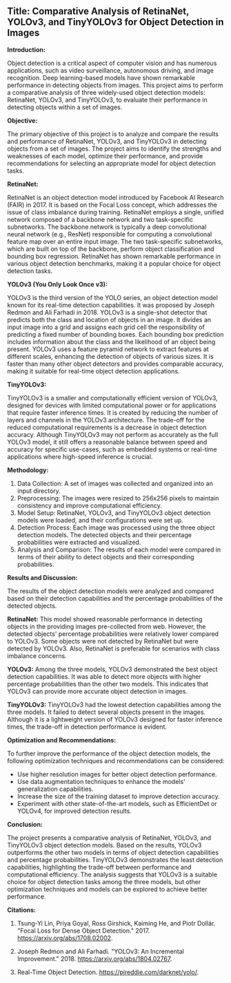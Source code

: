 ## Title: Comparative Analysis of RetinaNet, YOLOv3, and TinyYOLOv3 for Object Detection in Images

**Introduction:**

Object detection is a critical aspect of computer vision and has numerous applications, such as video surveillance, autonomous driving, and image recognition. Deep learning-based models have shown remarkable performance in detecting objects from images. This project aims to perform a comparative analysis of three widely-used object detection models: RetinaNet, YOLOv3, and TinyYOLOv3, to evaluate their performance in detecting objects within a set of images.

**Objective:**

The primary objective of this project is to analyze and compare the results and performance of RetinaNet, YOLOv3, and TinyYOLOv3 in detecting objects from a set of images. The project aims to identify the strengths and weaknesses of each model, optimize their performance, and provide recommendations for selecting an appropriate model for object detection tasks.

**RetinaNet:**

RetinaNet is an object detection model introduced by Facebook AI Research (FAIR) in 2017. It is based on the Focal Loss concept, which addresses the issue of class imbalance during training. RetinaNet employs a single, unified network composed of a backbone network and two task-specific subnetworks. The backbone network is typically a deep convolutional neural network (e.g., ResNet) responsible for computing a convolutional feature map over an entire input image. The two task-specific subnetworks, which are built on top of the backbone, perform object classification and bounding box regression. RetinaNet has shown remarkable performance in various object detection benchmarks, making it a popular choice for object detection tasks.

**YOLOv3 (You Only Look Once v3):**

YOLOv3 is the third version of the YOLO series, an object detection model known for its real-time detection capabilities. It was proposed by Joseph Redmon and Ali Farhadi in 2018. YOLOv3 is a single-shot detector that predicts both the class and location of objects in an image. It divides an input image into a grid and assigns each grid cell the responsibility of predicting a fixed number of bounding boxes. Each bounding box prediction includes information about the class and the likelihood of an object being present. YOLOv3 uses a feature pyramid network to extract features at different scales, enhancing the detection of objects of various sizes. It is faster than many other object detectors and provides comparable accuracy, making it suitable for real-time object detection applications.

**TinyYOLOv3:**

TinyYOLOv3 is a smaller and computationally efficient version of YOLOv3, designed for devices with limited computational power or for applications that require faster inference times. It is created by reducing the number of layers and channels in the YOLOv3 architecture. The trade-off for the reduced computational requirements is a decrease in object detection accuracy. Although TinyYOLOv3 may not perform as accurately as the full YOLOv3 model, it still offers a reasonable balance between speed and accuracy for specific use-cases, such as embedded systems or real-time applications where high-speed inference is crucial.

**Methodology:**

1. Data Collection: A set of images was collected and organized into an input directory.
2. Preprocessing: The images were resized to 256x256 pixels to maintain consistency and improve computational efficiency.
3. Model Setup: RetinaNet, YOLOv3, and TinyYOLOv3 object detection models were loaded, and their configurations were set up.
4. Detection Process: Each image was processed using the three object detection models. The detected objects and their percentage probabilities were extracted and visualized.
5. Analysis and Comparison: The results of each model were compared in terms of their ability to detect objects and their corresponding probabilities.

**Results and Discussion:**

The results of the object detection models were analyzed and compared based on their detection capabilities and the percentage probabilities of the detected objects.

**RetinaNet:** This model showed reasonable performance in detecting objects in the providing images pre-collected from web. However, the detected objects' percentage probabilities were relatively lower compared to YOLOv3. Some objects were not detected by RetinaNet but were detected by YOLOv3. Also, RetinaNet is preferable for scenarios with class imbalance concerns.

**YOLOv3:** Among the three models, YOLOv3 demonstrated the best object detection capabilities. It was able to detect more objects with higher percentage probabilities than the other two models. This indicates that YOLOv3 can provide more accurate object detection in images.

**TinyYOLOv3:** TinyYOLOv3 had the lowest detection capabilities among the three models. It failed to detect several objects present in the images. Although it is a lightweight version of YOLOv3 designed for faster inference times, the trade-off in detection performance is evident.

**Optimization and Recommendations:**

To further improve the performance of the object detection models, the following optimization techniques and recommendations can be considered:

* Use higher resolution images for better object detection performance.
* Use data augmentation techniques to enhance the models' generalization capabilities.
* Increase the size of the training dataset to improve detection accuracy.
* Experiment with other state-of-the-art models, such as EfficientDet or YOLOv4, for improved detection results.

**Conclusion:**

The project presents a comparative analysis of RetinaNet, YOLOv3, and TinyYOLOv3 object detection models. Based on the results, YOLOv3 outperforms the other two models in terms of object detection capabilities and percentage probabilities. TinyYOLOv3 demonstrates the least detection capabilities, highlighting the trade-off between performance and computational efficiency. The analysis suggests that YOLOv3 is a suitable choice for object detection tasks among the three models, but other optimization techniques and models can be explored to achieve better performance.


**Citations:**

1. Tsung-Yi Lin, Priya Goyal, Ross Girshick, Kaiming He, and Piotr Dollár. "Focal Loss for Dense Object Detection." 2017. https://arxiv.org/abs/1708.02002.

2. Joseph Redmon and Ali Farhadi. "YOLOv3: An Incremental Improvement." 2018. https://arxiv.org/abs/1804.02767.

3. Real-Time Object Detection. https://pjreddie.com/darknet/yolo/.

